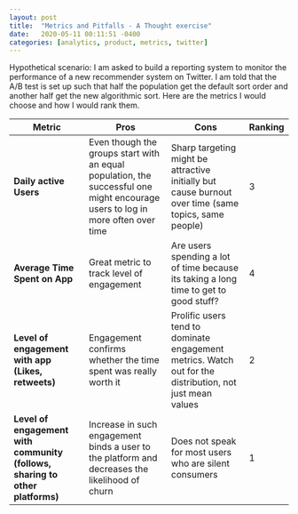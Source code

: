 ```yaml
---
layout: post
title:  "Metrics and Pitfalls - A Thought exercise"
date:   2020-05-11 00:11:51 -0400
categories: [analytics, product, metrics, twitter]
---
```



Hypothetical scenario: I am asked to build a reporting system to monitor the performance of a new recommender system on Twitter. I am told that the A/B test is set up such that half the population get the default sort order and another half get the new algorithmic sort. Here are the metrics I would choose and how I would rank them.
<!--more-->

|Metric|Pros|Cons|Ranking|
|----------------------------------------------------------------------------------------------------------------|----------------------------------------------------------------------------------------------------------------------------------|----------------------------------------------------------------------------------------------------------|---------|
| <b>Daily active Users</b> | Even though the groups start with an equal population,  the successful one might encourage users to log in  more often over time | Sharp targeting might be attractive initially  but cause burnout over time (same topics, same people) |3|
|**Average Time Spent on App**| Great metric to track level of engagement| Are users spending a lot of time because its taking  a long  time to get to good stuff? | 4 |
| **Level of engagement with app  (Likes, retweets)**  | Engagement confirms whether the time spent was really worth it | Prolific users tend to dominate engagement metrics. Watch out for the distribution, not just mean values | 2 |
| **Level of engagement with community  (follows, sharing to other platforms)** | Increase in such engagement binds a user to the platform  and decreases the likelihood of churn  | Does not speak for most users who are silent consumers | 1 |
